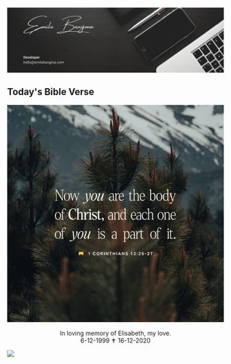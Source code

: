 <p align="center">
  <a href="https://www.linkedin.com/in/emilebangma/"><img src="https://raw.githubusercontent.com/saberzero1/saberzero1/main/banner.png"></a>
</p>

## Today's Bible Verse

<p align="center">
  <a href="https://www.bible.com/verse-of-the-day" target="_blank"><img src="https://raw.githubusercontent.com/saberzero1/saberzero1/main/assets/votd.jpg"></a>
</p>

<p align="center">
  In loving memory of Elisabeth, my love.<br>
  6-12-1999 ✝ 16-12-2020
<p>

![](https://hit.yhype.me/github/profile?user_id=8161064)
